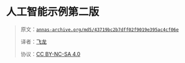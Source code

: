 # 人工智能示例第二版

> 原文：[`annas-archive.org/md5/43719bc2b7dff02f9019e395ac4cf06e`](https://annas-archive.org/md5/43719bc2b7dff02f9019e395ac4cf06e)
> 
> 译者：[飞龙](https://github.com/wizardforcel)
> 
> 协议：[CC BY-NC-SA 4.0](http://creativecommons.org/licenses/by-nc-sa/4.0/)